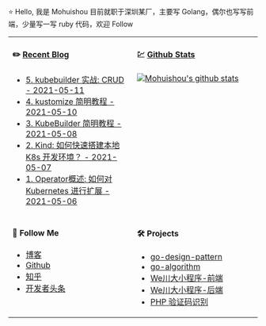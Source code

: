 ⭐ Hello, 我是 Mohuishou 目前就职于深圳某厂，主要写 Golang，偶尔也写写前端，少量写一写 ruby 代码，欢迎 Follow

<table>
  
<tr>
<td valign="top"  width="50%">

#### ✏️ [Recent Blog](https://lailin.xyz)

- [5. kubebuilder 实战: CRUD - 2021-05-11](https://lailin.xyz/post/operator-05-kubebuilder-crud.html)
- [4. kustomize 简明教程 - 2021-05-10](https://lailin.xyz/post/operator-04-kustomize-tutorial.html)
- [3. KubeBuilder 简明教程 - 2021-05-08](https://lailin.xyz/post/operator-03-kubebuilder-tutorial.html)
- [2. Kind: 如何快速搭建本地 K8s 开发环境？ - 2021-05-07](https://lailin.xyz/post/operator-02-use-kind-create-k8s-local-cluster.html)
- [1. Operator概述: 如何对 Kubernetes 进行扩展 - 2021-05-06](https://lailin.xyz/post/operator-01-overview.html)

</td>
<td valign="top"  width="50%">

#### 💹 [Github Stats](https://github.com/mohuishou)

[![Mohuishou's github stats](https://github-readme-stats.vercel.app/api?username=mohuishou&count_private=true&show_icons=true)](https://github.com/mohuishou)

</td>
</tr>

<tr>
<td valign="top"  width="50%">

#### 👀 Follow Me

- [博客](https://lailin.xyz)
- [Github](https://github.com/mohuishou)
- [知乎](https://www.zhihu.com/people/mo-hui-shou-76)
- [开发者头条](https://toutiao.io/subjects/387401?f=new)

</td>
<td valign="top"  width="50%">

#### 🛠 Projects

- [go-design-pattern](https://github.com/mohuishou/go-design-pattern)
- [go-algorithm](https://github.com/mohuishou/go-algorithm)
- [We川大小程序-前端](https://github.com/mohuishou/scuplus-wechat)
- [We川大小程序-后端](https://github.com/mohuishou/scuplus-go)
- [PHP 验证码识别](https://github.com/mohuishou/ImageOCR)

</td>
</tr>

</table>